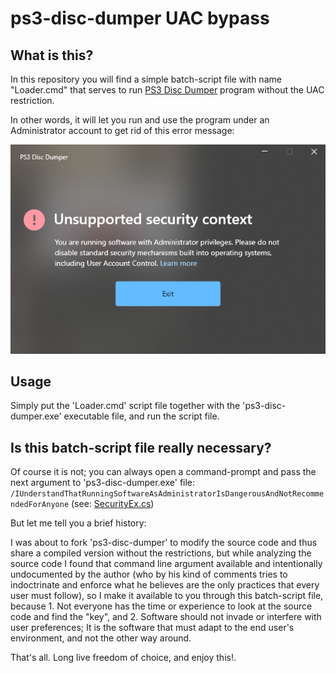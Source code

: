 
# ps3-disc-dumper UAC bypass

## What is this?

In this repository you will find a simple batch-script file with name "Loader.cmd" that serves to run [PS3 Disc Dumper](https://github.com/13xforever/ps3-disc-dumper) program without the UAC restriction.

In other words, it will let you run and use the program under an Administrator account to get rid of this error message:

![enter image description here](error.png)

## Usage

Simply put the 'Loader.cmd' script file together with the 'ps3-disc-dumper.exe' executable file, and run the script file.

## Is this batch-script file really necessary?

Of course it is not; you can always open a command-prompt and pass the next argument to 'ps3-disc-dumper.exe' file: `/IUnderstandThatRunningSoftwareAsAdministratorIsDangerousAndNotRecommendedForAnyone` (see: [SecurityEx.cs](https://github.com/13xforever/ps3-disc-dumper/blob/master/Ps3DiscDumper/Utils/SecurityEx.cs#L16))

But let me tell you a brief history:

I was about to fork 'ps3-disc-dumper' to modify the source code and thus share a compiled version without the restrictions, but while analyzing the source code I found that command line argument available and intentionally undocumented by the author (who by his kind of comments tries to indoctrinate and enforce what he believes are the only practices that every user must follow), so I make it available to you through this batch-script file, because 1. Not everyone has the time or experience to look at the source code and find the "key", and 2. Software should not invade or interfere with user preferences; It is the software that must adapt to the end user's environment, and not the other way around.

That's all. Long live freedom of choice, and enjoy this!.
